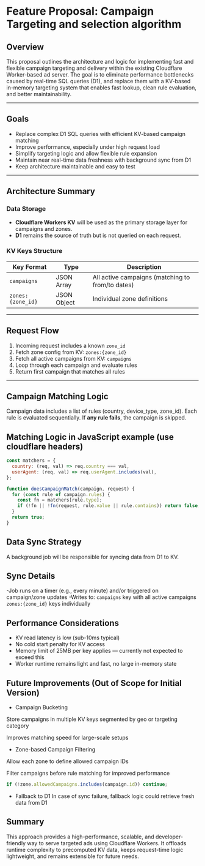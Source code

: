 # Feature Proposal: Campaign Targeting and selection algorithm


## Overview

This proposal outlines the architecture and logic for implementing fast and flexible campaign targeting and delivery within the existing Cloudflare Worker-based ad server. The goal is to eliminate performance bottlenecks caused by real-time SQL queries (D1), and replace them with a KV-based in-memory targeting system that enables fast lookup, clean rule evaluation, and better maintainability.

---

## Goals

- Replace complex D1 SQL queries with efficient KV-based campaign matching
- Improve performance, especially under high request load
- Simplify targeting logic and allow flexible rule expansion
- Maintain near real-time data freshness with background sync from D1
- Keep architecture maintainable and easy to test

---

## Architecture Summary

### Data Storage

- **Cloudflare Workers KV** will be used as the primary storage layer for campaigns and zones.
- **D1** remains the source of truth but is not queried on each request.

### KV Keys Structure

| Key Format             | Type       | Description                          |
|------------------------|------------|--------------------------------------|
| `campaigns`            | JSON Array | All active campaigns (matching to from/to dates) |
| `zones:{zone_id}`      | JSON Object| Individual zone definitions          |

---

## Request Flow

1. Incoming request includes a known `zone_id`
2. Fetch zone config from KV: `zones:{zone_id}`
3. Fetch all active campaigns from KV: `campaigns`
4. Loop through each campaign and evaluate rules
5. Return first campaign that matches all rules

---

## Campaign Matching Logic

Campaign data includes a list of rules (country, device_type, zone_id). Each rule is evaluated sequentially. If **any rule fails**, the campaign is skipped.

## Matching Logic in JavaScript example (use cloudflare headers)
```js
const matchers = {
  country: (req, val) => req.country === val,
  userAgent: (req, val) => req.userAgent.includes(val),
};

function doesCampaignMatch(campaign, request) {
  for (const rule of campaign.rules) {
    const fn = matchers[rule.type];
    if (!fn || !fn(request, rule.value || rule.contains)) return false;
  }
  return true;
}
```

## Data Sync Strategy
A background job will be responsible for syncing data from D1 to KV.

## Sync Details
-Job runs on a timer (e.g., every minute) and/or triggered on campaign/zone updates
-Writes to:
`campaigns` key with all active campaigns
`zones:{zone_id}` keys individually

## Performance Considerations
- KV read latency is low (sub-10ms typical)
- No cold start penalty for KV access
- Memory limit of 25MB per key applies — currently not expected to exceed this
- Worker runtime remains light and fast, no large in-memory state

## Future Improvements (Out of Scope for Initial Version)
- Campaign Bucketing

Store campaigns in multiple KV keys segmented by geo or targeting category

Improves matching speed for large-scale setups

- Zone-based Campaign Filtering

Allow each zone to define allowed campaign IDs

Filter campaigns before rule matching for improved performance

```js
if (!zone.allowedCampaigns.includes(campaign.id)) continue;
```

- Fallback to D1
In case of sync failure, fallback logic could retrieve fresh data from D1

## Summary
This approach provides a high-performance, scalable, and developer-friendly way to serve targeted ads using Cloudflare Workers. It offloads runtime complexity to precomputed KV data, keeps request-time logic lightweight, and remains extensible for future needs.